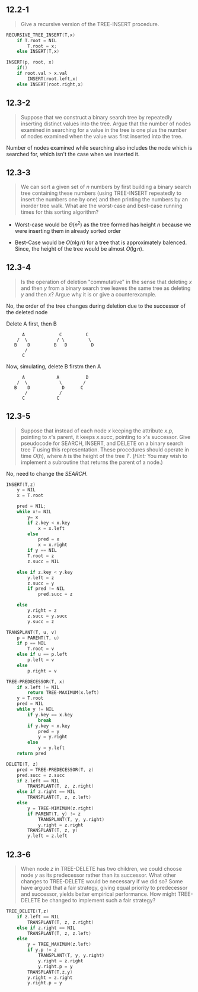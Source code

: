 ## 12.2-1

> Give a recursive version of the $\text{TREE-INSERT}$ procedure.

```cpp
RECURSIVE_TREE_INSERT(T,x)
    if T.root = NIL
        T.root = x;
    else INSERT(T,x)
```

```cpp
INSERT(p, root, x)
    if()
    if root.val > x.val
        INSERT(root.left,x)
    else INSERT(root.right,x)
```

## 12.3-2

> Suppose that we construct a binary search tree by repeatedly inserting distinct values into the tree. Argue that the number of nodes examined in searching for a value in the tree is one plus the number of nodes examined when the value was first inserted into the tree.

Number of nodes examined while searching also includes the node which is searched for, which isn't the case when we inserted it.

## 12.3-3

> We can sort a given set of $n$ numbers by first building a binary search tree containing these numbers (using $\text{TREE-INSERT}$ repeatedly to insert the numbers one by one) and then printing the numbers by an inorder tree walk. What are the worst-case and best-case running times for this sorting algorithm?

- Worst-case would be $\Theta (n^2)$ as the tree formed has height $n$ because we were inserting them in already sorted order

- Best-Case would be $O (n \lg n)$ for a tree that is approximately balenced. Since, the height of the tree would be almost $O(\lg n)$.
## 12.3-4

> Is the operation of deletion "commutative" in the sense that deleting $x$ and then $y$ from a binary search tree leaves the same tree as deleting $y$ and then $x$? Argue why it is or give a counterexample.

No, the order of the tree changes during deletion due to the successor of the deleted node

Delete A first, then B
```
      A             C         C
    /  \           / \         \ 
   B    D         B   D         D
       /
      C
```
Now, simulating, delete B firstm then A
```
      A            A          D
    /  \            \        /  
   B    D            D      C   
       /            /
      C            C
```

## 12.3-5

> Suppose that instead of each node $x$ keeping the attribute $x.p$, pointing to $x$'s parent, it keeps $x.succ$, pointing to $x$'s successor. Give pseudocode for $\text{SEARCH}$, $\text{INSERT}$, and $\text{DELETE}$ on a binary search tree $T$ using this representation. These procedures should operate in time $O(h)$, where $h$ is the height of the tree $T$. ($\textit{Hint:}$ You may wish to implement a subroutine that returns the parent of a node.)

No, need to change the $SEARCH$.

```cpp
INSERT(T,z)
    y = NIL
    x = T.root

    pred = NIL;
    while x!= NIL
        y= x
        if z.key < x.key
            x = x.left
        else
            pred = x
            x = x.right
        if y == NIL
        T.root = z
        z.succ = NIL

    else if z.key < y.key
        y.left = z
        z.succ = y
        if pred != NIL
            pred.succ = z

    else
        y.right = z
        z.succ = y.succ
        y.succ = z
```
```cpp
TRANSPLANT(T, u, v)
    p = PARENT(T, u)
    if p == NIL
        T.root = v
    else if u == p.left
        p.left = v
    else
        p.right = v
```
```cpp
TREE-PREDECESSOR(T, x)
    if x.left != NIL
        return TREE-MAXIMUM(x.left)
    y = T.root
    pred = NIL
    while y != NIL
        if y.key == x.key
            break
        if y.key < x.key
            pred = y
            y = y.right
        else
            y = y.left
    return pred
```
```cpp
DELETE(T, z)
    pred = TREE-PREDECESSOR(T, z)
    pred.succ = z.succ
    if z.left == NIL
        TRANSPLANT(T, z, z.right)
    else if z.right == NIL
        TRANSPLANT(T, z, z.left)
    else
        y = TREE-MIMIMUM(z.right)
        if PARENT(T, y) != z
            TRANSPLANT(T, y, y.right)
            y.right = z.right
        TRANSPLANT(T, z, y)
        y.left = z.left
```

## 12.3-6

> When node $z$ in $\text{TREE-DELETE}$ has two children, we could choose node $y$ as its predecessor rather than its successor. What other changes to $\text{TREE-DELETE}$ would be necessary if we did so? Some have argued that a fair strategy, giving equal priority to predecessor and successor, yields better empirical performance. How might $\text{TREE-DELETE}$ be changed to implement such a fair strategy?

```cpp
TREE_DELETE(T,z)
    if z.left == NIL
        TRANSPLANT(T, z, z.right)
    else if z.right == NIL
        TRANSPLANT(T, z, z.left)
    else
        y = TREE_MAXIMUM(z.left)
        if y.p != z
            TRANSPLANT(T, y, y.right)
            y.right = z.right
            y.right.p = y
        TRANSPLANT(T,z,y)
        y.right = z.right
        y.right.p = y
```